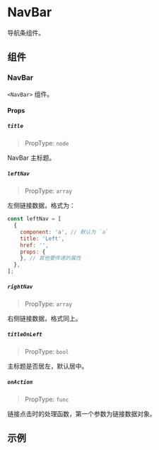 # NavBar

导航条组件。

## 组件

### NavBar

`<NavBar>` 组件。

#### Props

##### `title`

> PropType: `node`

NavBar 主标题。

##### `leftNav`

> PropType: `array`

左侧链接数据，格式为：

```javascript
const leftNav = [
  {
    component: 'a', // 默认为 `a`
    title: 'Left',
    href: '',
    props: {
    }, // 其他要传递的属性
  },
];
```

##### `rightNav`

> PropType: `array`

右侧链接数据，格式同上。


##### `titleOnLeft`

> PropType: `bool`

主标题是否居左，默认居中。

##### `onAction`

> PropType: `func`

链接点击时的处理函数，第一个参数为链接数据对象。


## 示例
